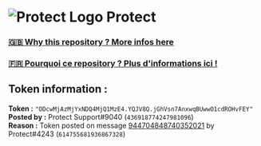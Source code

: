# ![Protect Logo](https://i.imgur.com/5ovpCPg.png) Protect

### [🇬🇧 Why this repository ? More infos here](https://github.com/protect-github-bot/token-reset/blob/main/README.md)

### [🇫🇷 Pourquoi ce repository ? Plus d'informations ici !](https://github.com/protect-github-bot/token-reset/blob/main/FR_README.md)

## Token information :
**Token :** `"ODcwMjAzMjYxNDQ4MjQ1MzE4.YQJV8Q.jGhVsn7AnxwqBUwwO1cdROHvFEY"`\
**Posted by :** Protect Support#9040 (`436918774247981096`)\
**Reason :** Token posted on message [944704848740352021](https://discord.com/channels/835179952500113459/881108454226399292/944704848740352021) by Protect#4243 (`614755681936867328`)